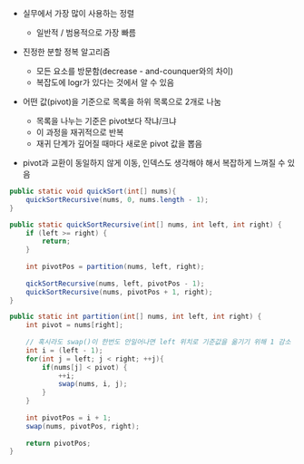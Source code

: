 - 실무에서 가장 많이 사용하는 정렬
	- 일반적 / 범용적으로 가장 빠름
- 진정한 분할 정복 알고리즘
	- 모든 요소를 방문함(decrease - and-counquer와의 차이)
	- 복잡도에 logr가 있다는 것에서 알 수 있음
- 어떤 값(pivot)을 기준으로 목록을 하위 목록으로 2개로 나눔
	- 목록을 나누는 기준은 pivot보다 작냐/크냐
	- 이 과정을 재귀적으로 반복
	- 재귀 단계가 깊어질 때마다 새로운 pivot 값을 뽑음

- pivot과 교환이 동일하지 않게 이동, 인덱스도 생각해야 해서 복잡하게 느껴질 수 있음

```java
public static void quickSort(int[] nums){
	quickSortRecursive(nums, 0, nums.length - 1);
}

public static quickSortRecursive(int[] nums, int left, int right) {
	if (left >= right) {
		return;
	}
	
	int pivotPos = partition(nums, left, right);
	
	qickSortRecursive(nums, left, pivotPos - 1);
	quickSortRecursive(nums, pivotPos + 1, right);
}

public static int partition(int[] nums, int left, int right) {
	int pivot = nums[right];
	
	// 혹시라도 swap()이 한번도 안일어나면 left 위치로 기준값을 옮기기 위해 1 감소
	int i = (left - 1); 
	for(int j = left; j < right; ++j){
		if(nums[j] < pivot) {
			++i;
			swap(nums, i, j);
		}
	}
	
	int pivotPos = i + 1;
	swap(nums, pivotPos, right);
	
	return pivotPos;
}
```
